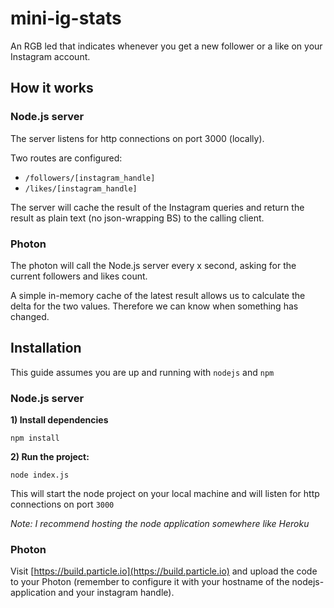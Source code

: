 # mini-ig-stats

An RGB led that indicates whenever you get a new follower or a like on your Instagram account.

## How it works

### Node.js server

The server listens for http connections on port 3000 (locally).

Two routes are configured:

* `/followers/[instagram_handle]`
* `/likes/[instagram_handle]`

The server will cache the result of the Instagram queries and return the result as plain text (no json-wrapping BS) to the calling client.

### Photon

The photon will call the Node.js server every x second, asking for the current followers and likes count.

A simple in-memory cache of the latest result allows us to calculate the delta for the two values.
Therefore we can know when something has changed.

## Installation

This guide assumes you are up and running with `nodejs` and `npm`

### Node.js server

**1) Install dependencies**

`npm install`

**2) Run the project:**

`node index.js`

This will start the node project on your local machine and will listen for http connections on port `3000`

*Note: I recommend hosting the node application somewhere like Heroku*

### Photon

Visit [https://build.particle.io](https://build.particle.io) and upload the code to your Photon (remember to configure it with your hostname of the nodejs-application and your instagram handle).

